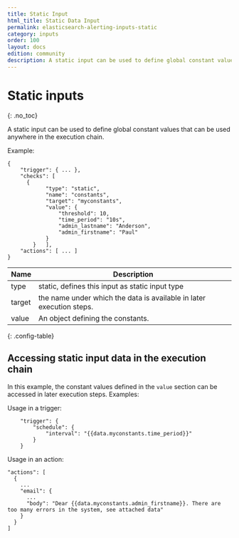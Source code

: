 ```yaml
---
title: Static Input
html_title: Static Data Input
permalink: elasticsearch-alerting-inputs-static
category: inputs
order: 100
layout: docs
edition: community
description: A static input can be used to define global constant values that can be used anywhere in the Alerting execution chain
---
```


<!--- Copyright 2022 floragunn GmbH -->

# Static inputs
{: .no_toc}

A static input can be used to define global constant values that can be used anywhere in the execution chain.

Example:

```
{
	"trigger": { ... },
	"checks": [
	  {
			"type": "static",
			"name": "constants",
			"target": "myconstants",
			"value": {
				"threshold": 10,
				"time_period": "10s",
				"admin_lastname": "Anderson",
				"admin_firstname": "Paul"
			}
		}	],
	"actions": [ ... ]
}
```

| Name | Description |
|---|---|
| type | static, defines this input as static input type|
| target | the name under which the data is available in later execution steps. |
| value | An object defining the constants. |
{: .config-table}

## Accessing static input data in the execution chain

In this example, the constant values defined in the `value` section can be accessed in later execution steps. Examples:

Usage in a trigger:

<!-- {% raw %} -->
```
	"trigger": {
		"schedule": {
			"interval": "{{data.myconstants.time_period}}"
		}
	}
```
<!-- {% endraw %} -->

Usage in an action:

<!-- {% raw %} -->
```
"actions": [
  {
    ...
    "email": {
      ...
      "body": "Dear {{data.myconstants.admin_firstname}}. There are too many errors in the system, see attached data"
    }
  }
]
```
<!-- {% endraw %} -->
